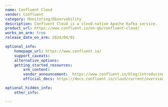 ```yaml
---
name: Confluent Cloud
vendor: Confluent
category: Monitoring/Observability
description: Confluent Cloud is a cloud-native Apache Kafka service. 
product_url: https://www.confluent.io/en-gb/confluent-cloud/
works_on_arm: true
release_date_on_arm: 2024/04/01

optional_info:
    homepage_url: https://www.confluent.io/
    support_caveats:
    alternative_options:
    getting_started_resources:
        arm_content: 
        vendor_announcement:  https://www.confluent.io/blog/introducing-confluent-platform-7-6/#arm64-support 
        official_docs: https://docs.confluent.io/cloud/current/overview.html

optional_hidden_info:
    other_info:

---
```

